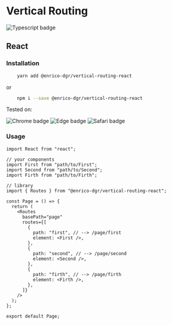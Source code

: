 # Vertical Routing

![Typescript badge](https://img.shields.io/badge/types-Flow%20|%20Typescript-blue)

## React

### Installation

```bash
    yarn add @enrico-dgr/vertical-routing-react
```

or

```bash
    npm i --save @enrico-dgr/vertical-routing-react
```

Tested on:

![Chrome badge](https://img.shields.io/badge/Chrome-Desktop/Mobile-green)
![Edge badge](https://img.shields.io/badge/Edge-Desktop-green)
![Safari badge](https://img.shields.io/badge/Safari-Desktop/Mobile-green)

### Usage

```tsx
import React from "react";

// your components
import First from "path/to/First";
import Second from "path/to/Second";
import Firth from "path/to/Firth";

// library
import { Routes } from "@enrico-dgr/vertical-routing-react";

const Page = () => {
  return (
    <Routes
      basePath="page"
      routes={[
        {
          path: "first", // --> /page/first
          element: <First />,
        },
        {
          path: "second", // --> /page/second
          element: <Second />,
        },
        {
          path: "firth", // --> /page/firth
          element: <Firth />,
        },
      ]}
    />
  );
};

export default Page;
```
